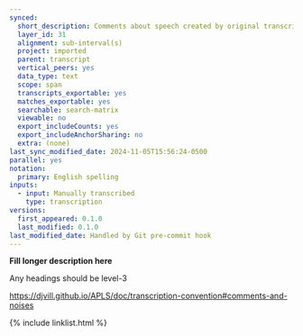 ```yaml
---
synced:
  short_description: Comments about speech created by original transcribers
  layer_id: 31
  alignment: sub-interval(s)
  project: imported
  parent: transcript
  vertical_peers: yes
  data_type: text
  scope: span
  transcripts_exportable: yes
  matches_exportable: yes
  searchable: search-matrix
  viewable: no
  export_includeCounts: yes
  export_includeAnchorSharing: no
  extra: (none)
last_sync_modified_date: 2024-11-05T15:56:24-0500
parallel: yes
notation:
  primary: English spelling
inputs:
  - input: Manually transcribed
    type: transcription
versions:
  first_appeared: 0.1.0
  last_modified: 0.1.0
last_modified_date: Handled by Git pre-commit hook
---
```


**Fill longer description here**

Any headings should be level-3

https://djvill.github.io/APLS/doc/transcription-convention#comments-and-noises

{% include linklist.html %}
